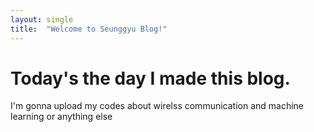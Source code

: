```yaml
---
layout: single
title:  "Welcome to Seunggyu Blog!"
---
```



# Today's the day I made this blog. 

I'm gonna upload my codes about wirelss communication and machine learning or anything else
